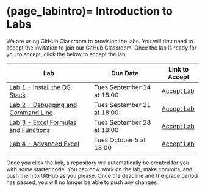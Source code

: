 (page_labintro)=
Introduction to Labs
=======================

We are using GitHub Classroom to provision the labs. 
You will first need to accept the invitation to join our GitHub Classroom.
Once the lab is ready for you to accept, click the below to accept the lab:

| Lab                                          | Due Date                  | Link to Accept                                        |
|----------------------------------------------|---------------------------|-------------------------------------------------------|
| [Lab 1 - Install the DS Stack](lab1)         | Tues September 14 at 18:00 | [Accept Lab](https://classroom.github.com/a/od-XEqSk) |
| [Lab 2 - Debugging and Command Line](lab2)   | Tues September 21 at 18:00 | [Accept Lab](https://classroom.github.com/a/sR365ria) |
| [Lab 3 - Excel Formulas and Functions](lab3) | Tues September 28 at 18:00 | [Accept Lab](https://classroom.github.com/a/PoLOeFuu) |
| [Lab 4 - Advanced Excel](lab4)               | Tues October 5 at 18:00    | [Accept Lab](https://classroom.github.com/a/8xiC1o_c) |

Once you click the link, a repository will automatically be created for you with some starter code.
You can now work on the lab, make commits, and push them to GitHub as you please. 
Once the deadline and the grace period has passed, you will no longer be able to push any changes.